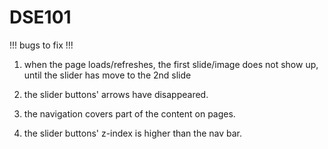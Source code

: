 ﻿# DSE101

!!! bugs to fix !!!

1.  when the page loads/refreshes,
    the first slide/image does not show up,
    until the slider has move to the 2nd slide

2.  the slider buttons' arrows have disappeared.

3.  the navigation covers part of the content on pages.

4.  the slider buttons' z-index is higher than the nav bar.
